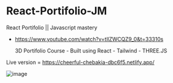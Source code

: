 # React-Portifolio-JM
React Portifolio || Javascript mastery
- https://www.youtube.com/watch?v=tllZWCQZ9_0&t=33310s

  3D Portifolio Course - Built using React - Tailwind - THREE.JS

Live version = https://cheerful-chebakia-dbc6f5.netlify.app/

  ![image](https://github.com/joroinnoroff/React-Portifolio-JM/assets/112621392/ac0dbab9-ffb8-479d-8718-8380a01e1b4b)
